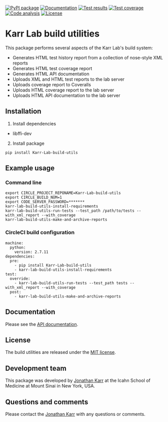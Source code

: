 [![PyPI package](https://img.shields.io/pypi/v/Karr-Lab-build-utils.svg)](https://pypi.python.org/pypi/Karr-Lab-build-utils)
[![Documentation](https://readthedocs.org/projects/karr-lab-build-utils/badge/?version=latest)](http://karr-lab-build-utils.readthedocs.org)
[![Test results](https://circleci.com/gh/KarrLab/Karr-Lab-build-utils.svg?style=shield)](https://circleci.com/gh/KarrLab/Karr-Lab-build-utils)
[![Test coverage](https://coveralls.io/repos/github/KarrLab/Karr-Lab-build-utils/badge.svg)](https://coveralls.io/github/KarrLab/Karr-Lab-build-utils)
[![Code analysis](https://codeclimate.com/github/KarrLab/Karr-Lab-build-utils/badges/gpa.svg)](https://codeclimate.com/github/KarrLab/Karr-Lab-build-utils)
[![License](https://img.shields.io/github/license/KarrLab/Karr-Lab-build-utils.svg)](LICENSE)

# Karr Lab build utilities

This package performs several aspects of the Karr Lab's build system:
* Generates HTML test history report from a collection of nose-style XML reports
* Generates HTML test coverage report
* Generates HTML API documentation
* Uploads XML and HTML test reports to the lab server
* Uploads coverage report to Coveralls
* Uploads HTML coverage report to the lab server
* Uploads HTML API documentation to the lab server

## Installation
1. Install dependencies
  * libffi-dev
2. Install package 
  ```
  pip install Karr-Lab-build-utils
  ```

## Example usage

### Command line
```
export CIRCLE_PROJECT_REPONAME=Karr-Lab-build-utils
export CIRCLE_BUILD_NUM=1
export CODE_SERVER_PASSWORD=*******
karr-lab-build-utils-install-requirements
karr-lab-build-utils-run-tests --test_path /path/to/tests --with_xml_report --with_coverage
karr-lab-build-utils-make-and-archive-reports
```

### CircleCI build configuration
```
machine:
  python:
    version: 2.7.11
dependencies:
  pre:
    - pip install Karr-Lab-build-utils
    - karr-lab-build-utils-install-requirements
test:
  override:
    - karr-lab-build-utils-run-tests --test_path tests --with_xml_report --with_coverage
  post:
    - karr-lab-build-utils-make-and-archive-reports
```

## Documentation
Please see the [API documentation](http://Karr-Lab-build-utils.readthedocs.io).

## License
The build utilities are released under the [MIT license](LICENSE).

## Development team
This package was developed by [Jonathan Karr](http://www.karrlab.org) at the Icahn School of Medicine at Mount Sinai in New York, USA.

## Questions and comments
Please contact the [Jonathan Karr](http://www.karrlab.org) with any questions or comments.

